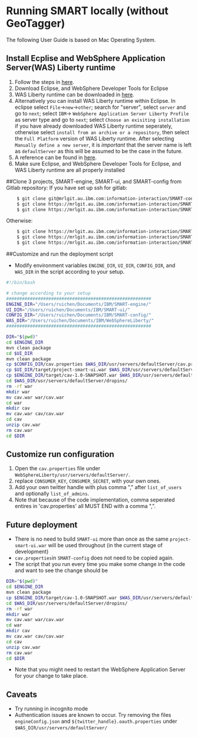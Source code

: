 # Running SMART locally (without GeoTagger)

The following User Guide is based on Mac Operating System. 

## Install Ecplise and WebSphere Application Server(WAS) Liberty runtime  
1.	Follow the steps in [here](https://developer.ibm.com/wasdev/downloads/liberty-profile-using-eclipse/).  
2.	Download Eclipse, and WebSphere Developer Tools for Eclipse  
3.	WAS Liberty runtime can be downloaded in [here](https://developer.ibm.com/wasdev/downloads/liberty-profile-using-non-eclipse-environments/).  
4.	Alternatively you can install WAS Liberty runtime within Eclipse. In eclipse select `File`->`new`->`other`; search for "server", select `server` and go to `next`; select `IBM`-> `WebSphere Application Server Liberty Profile` as server type and go to `next`; select `Choose an exisiting installation` if you have already downloaded WAS Liberty runtime seperately, otherwise select `install from an archive or a repository`, then select the `Full Platform` version of WAS Liberty runtime. After selecting `Manually define a new server`, it is *important* that the server name is left as `defaultServer` as this will be assumed to be the case in the future.
5.	A reference can be found in [here](https://developer.ibm.com/wasdev/docs/developing-applications-wdt-liberty-profile/).  
6.	Make sure Eclipse, and WebSphere Developer Tools for Eclipse, and WAS Liberty runtime are all properly installed

##Clone 3 projects, SMART-engine, SMART-ui, and SMART-config from Gitlab repository:
If you have set up ssh for gitlab:
```bash
	$ git clone git@mrlgit.au.ibm.com:information-interaction/SMART-config.git
	$ git clone https://mrlgit.au.ibm.com/information-interaction/SMART-ui.git
	$ git clone https://mrlgit.au.ibm.com/information-interaction/SMART-config.git
```
Otherwise:
```bash
	$ git clone https://mrlgit.au.ibm.com/information-interaction/SMART-engine.git
	$ git clone https://mrlgit.au.ibm.com/information-interaction/SMART-ui.git
	$ git clone https://mrlgit.au.ibm.com/information-interaction/SMART-config.git
```

##Customize and run the deployment script
* Modify environment variables `ENGINE_DIR`, `UI_DIR`, `CONFIG_DIR`, and `WAS_DIR` in the script according to your setup.
```bash
#!/bin/bash

# change according to your setup
#######################################################
ENGINE_DIR="/Users/ruichen/Documents/IBM/SMART-engine/"
UI_DIR="/Users/ruichen/Documents/IBM/SMART-ui/"
CONFIG_DIR="/Users/ruichen/Documents/IBM/SMART-config/"
WAS_DIR="/Users/ruichen/Documents/IBM/WebSphereLiberty/"
#######################################################

DIR="$(pwd)"
cd $ENGINE_DIR
mvn clean package
cd $UI_DIR
mvn clean package
cp $CONFIG_DIR/cav.properties $WAS_DIR/usr/servers/defaultServer/cav.properties
cp $UI_DIR/target/project-smart-ui.war $WAS_DIR/usr/servers/defaultServer/dropins/project-smart-ui.war
cp $ENGINE_DIR/target/cav-1.0-SNAPSHOT.war $WAS_DIR/usr/servers/defaultServer/dropins/cav.war
cd $WAS_DIR/usr/servers/defaultServer/dropins/
rm -rf war
mkdir war
mv cav.war war/cav.war 
cd war
mkdir cav
mv cav.war cav/cav.war
cd cav
unzip cav.war 
rm cav.war
cd $DIR
```

## Customize run configuration
1.	Open the `cav.properties` file under `WebSphereLiberty/usr/servers/defaultServer/`. 
2.	replace `CONSUMER_KEY`, `CONSUMER_SECRET`, with your own ones.
3.	Add your own twitter handle with plus comma "," after `list_of_users` and optionally `list_of_admins`.
4.	Note that because of the code implementation, comma seperated entires in 'cav.properties' all MUST END with a comma ",".

## Future deployment
* There is no need to build `SMART-ui` more than once as the same `project-smart-ui.war` will be used throughout (in the current stage of development) 
* `cav.properties`in `SMART-config` does not need to be copied again.
* The script that you run every time you make some change in the code and want to see the change should be
```bash
DIR="$(pwd)"
cd $ENGINE_DIR
mvn clean package
cp $ENGINE_DIR/target/cav-1.0-SNAPSHOT.war $WAS_DIR/usr/servers/defaultServer/dropins/cav.war
cd $WAS_DIR/usr/servers/defaultServer/dropins/
rm -rf war
mkdir war
mv cav.war war/cav.war 
cd war
mkdir cav
mv cav.war cav/cav.war
cd cav
unzip cav.war 
rm cav.war
cd $DIR
```
* Note that you might need to restart the WebSphere Application Server for your change to take place.

## Caveats
* Try running in incognito mode 
* Authentication issues are known to occur. Try removing the files `engineConfig.json` and `${twitter_handle}.oauth.properties` under `$WAS_DIR/usr/servers/defaultServer/`
